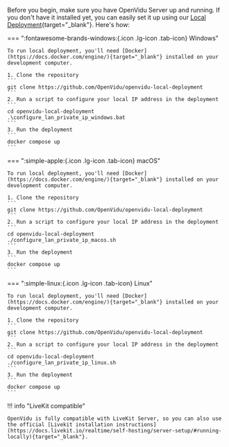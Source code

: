 Before you begin, make sure you have OpenVidu Server up and running. If you don't have it installed yet, you can easily set it up using our [Local Deployment](/installation/local/){target="_blank"}. Here's how:

=== ":fontawesome-brands-windows:{.icon .lg-icon .tab-icon} Windows"

	To run local deployment, you'll need [Docker](https://docs.docker.com/engine/){target="_blank"} installed on your development computer.

	1. Clone the repository
	```
	git clone https://github.com/OpenVidu/openvidu-local-deployment
	```
	2. Run a script to configure your local IP address in the deployment
	```
	cd openvidu-local-deployment
	.\configure_lan_private_ip_windows.bat
	```
	3. Run the deployment
	```
	docker compose up
	```

=== ":simple-apple:{.icon .lg-icon .tab-icon} macOS"

	To run local deployment, you'll need [Docker](https://docs.docker.com/engine/){target="_blank"} installed on your development computer.

	1. Clone the repository
	```
	git clone https://github.com/OpenVidu/openvidu-local-deployment
	```
	2. Run a script to configure your local IP address in the deployment
	```
	cd openvidu-local-deployment
	./configure_lan_private_ip_macos.sh
	```
	3. Run the deployment
	```
	docker compose up
    ```

=== ":simple-linux:{.icon .lg-icon .tab-icon} Linux"

	To run local deployment, you'll need [Docker](https://docs.docker.com/engine/){target="_blank"} installed on your development computer.

	1. Clone the repository
	```
	git clone https://github.com/OpenVidu/openvidu-local-deployment
	```
	2. Run a script to configure your local IP address in the deployment
	```
	cd openvidu-local-deployment
	./configure_lan_private_ip_linux.sh
	```
	3. Run the deployment
	```
	docker compose up
	```

!!! info "LiveKit compatible"

    OpenVidu is fully compatible with LiveKit Server, so you can also use the official [Livekit installation instructions](https://docs.livekit.io/realtime/self-hosting/server-setup/#running-locally){target="_blank"}.

